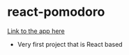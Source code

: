 # react-pomodoro

[Link to the app here](https://pomodororeactapp.netlify.app/)

-   Very first project that is React based
